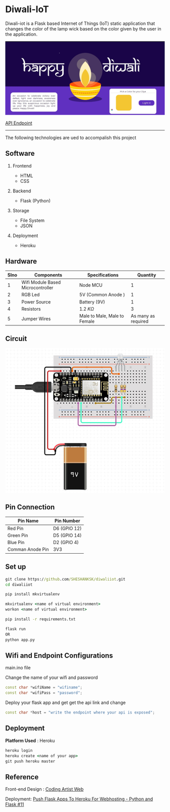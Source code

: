 # Diwali-IoT

Diwali-iot is a Flask based Internet of Things (IoT) static application that changes the color of the lamp wick based on the color given by the user in the application.

![image](website.jpg)

[API Endpoint](https://diwaliiot.herokuapp.com/api)

---

The following technologies are ued to accompalish this project

## Software

1. Frontend

   - HTML
   - CSS

2. Backend

   - Flask (Python)

3. Storage

   - File System
   - JSON

4. Deployment
   - Heroku

## Hardware

| Slno | Components                        | Specifications               | Quantity            |
| ---- | --------------------------------- | ---------------------------- | ------------------- |
| 1    | Wifi Module Based Microcontroller | Node MCU                     | 1                   |
| 2    | RGB Led                           | 5V (Common Anode )           | 1                   |
| 3    | Power Source                      | Battery (9V)                 | 1                   |
| 4    | Resistors                         | 1.2 $K\Omega$                | 3                   |
| 5    | Jumper Wires                      | Male to Male, Male to Female | As many as required |

## Circuit

![image](connection-diagram.jpg)

## Pin Connection

| Pin Name         | Pin Number   |
| ---------------- | ------------ |
| Red Pin          | D6 (GPIO 12) |
| Green Pin        | D5 (GPIO 14) |
| Blue Pin         | D2 (GPIO 4)  |
| Comman Anode Pin | 3V3          |

## Set up

```cmd
git clone https://github.com/SHESHANKSK/diwaliiot.git
cd diwaliiot

```

```cmd
pip install mkvirtualenv
```

```cmd
mkvirtualenv <name of virtual environment>
workon <name of virtual environment>
```

```cmd
pip install -r requirements.txt
```

```cmd
flask run
OR
python app.py
```

## Wifi and Endpoint Configurations

main.ino file

Change the name of your wifi and password

```cpp
const char *wifiName = "wifiname";
const char *wifiPass = "password";
```

Deploy your flask app and get get the api link and change

```cpp
const char *host = "write the endpoint where your api is exposed";
```

## Deployment

**Platform Used** : Heroku

```cmd
heroku login
heroku create <name of your app>
git push heroku master
```

## Reference

Front-end Design : [Coding Artist Web](https://codingartistweb.com/2021/11/diya-css-animation-diwali-special/)

Deployment: [Push Flask Apps To Heroku For Webhosting - Python and Flask #11](https://youtu.be/Li0Abz-KT78)
